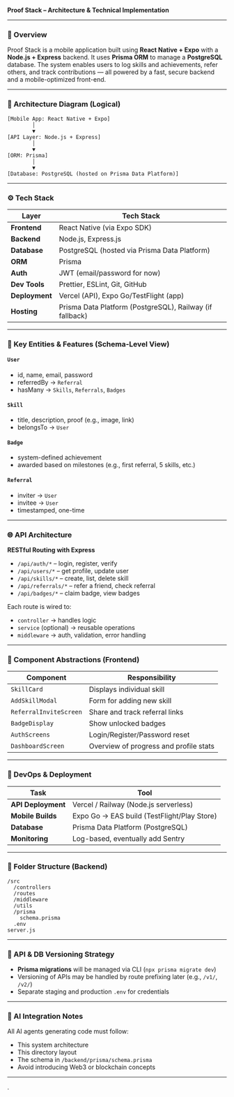 **Proof Stack – Architecture & Technical Implementation**

---

### 🧱 Overview

Proof Stack is a mobile application built using **React Native + Expo** with a **Node.js + Express** backend. It uses **Prisma ORM** to manage a **PostgreSQL** database. The system enables users to log skills and achievements, refer others, and track contributions — all powered by a fast, secure backend and a mobile-optimized front-end.

---

### 📐 Architecture Diagram (Logical)

```
[Mobile App: React Native + Expo]
        │
        ▼
[API Layer: Node.js + Express]
        │
        ▼
[ORM: Prisma]
        │
        ▼
[Database: PostgreSQL (hosted on Prisma Data Platform)]
```

---

### ⚙️ Tech Stack


| Layer          | Tech Stack                                               |
| ---------------- | ---------------------------------------------------------- |
| **Frontend**   | React Native (via Expo SDK)                              |
| **Backend**    | Node.js, Express.js                                      |
| **Database**   | PostgreSQL (hosted via Prisma Data Platform)             |
| **ORM**        | Prisma                                                   |
| **Auth**       | JWT (email/password for now)                             |
| **Dev Tools**  | Prettier, ESLint, Git, GitHub                            |
| **Deployment** | Vercel (API), Expo Go/TestFlight (app)                   |
| **Hosting**    | Prisma Data Platform (PostgreSQL), Railway (if fallback) |

---

### 🧠 Key Entities & Features (Schema-Level View)

#### `User`

* id, name, email, password
* referredBy → `Referral`
* hasMany → `Skills`, `Referrals`, `Badges`

#### `Skill`

* title, description, proof (e.g., image, link)
* belongsTo → `User`

#### `Badge`

* system-defined achievement
* awarded based on milestones (e.g., first referral, 5 skills, etc.)

#### `Referral`

* inviter → `User`
* invitee → `User`
* timestamped, one-time

---

### 🌐 API Architecture

**RESTful Routing with Express**

* `/api/auth/*` – login, register, verify
* `/api/users/*` – get profile, update user
* `/api/skills/*` – create, list, delete skill
* `/api/referrals/*` – refer a friend, check referral
* `/api/badges/*` – claim badge, view badges

Each route is wired to:

* `controller` → handles logic
* `service` (optional) → reusable operations
* `middleware` → auth, validation, error handling

---

### 🧩 Component Abstractions (Frontend)


| Component              | Responsibility                         |
| ------------------------ | ---------------------------------------- |
| `SkillCard`            | Displays individual skill              |
| `AddSkillModal`        | Form for adding new skill              |
| `ReferralInviteScreen` | Share and track referral links         |
| `BadgeDisplay`         | Show unlocked badges                   |
| `AuthScreens`          | Login/Register/Password reset          |
| `DashboardScreen`      | Overview of progress and profile stats |

---

### 🧪 DevOps & Deployment


| Task               | Tool                                         |
| -------------------- | ---------------------------------------------- |
| **API Deployment** | Vercel / Railway (Node.js serverless)        |
| **Mobile Builds**  | Expo Go → EAS build (TestFlight/Play Store) |
| **Database**       | Prisma Data Platform (PostgreSQL)            |
| **Monitoring**     | Log-based, eventually add Sentry             |

---

### 🧱 Folder Structure (Backend)

```
/src
  /controllers
  /routes
  /middleware
  /utils
  /prisma
    schema.prisma
  .env
server.js
```

---

### 🚀 API & DB Versioning Strategy

* **Prisma migrations** will be managed via CLI (`npx prisma migrate dev`)
* Versioning of APIs may be handled by route prefixing later (e.g., `/v1/`, `/v2/`)
* Separate staging and production `.env` for credentials

---

### 🧩 AI Integration Notes

All AI agents generating code must follow:

* This system architecture
* This directory layout
* The schema in `/backend/prisma/schema.prisma`
* Avoid introducing Web3 or blockchain concepts

---

.
